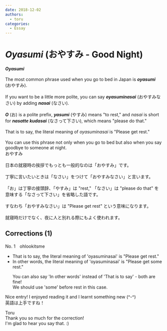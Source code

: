 ```yaml
---
date: 2018-12-02
authors:
  - toru
categories:
  - Essay
---
```


<h1 id="subject_show"><strong><em>Oyasumi</strong></em> (おやすみ - Good Night)</h1>
<div class="date" hidden>Dec 2, 2018 14:35</div>
<div id="post"><div id="body_show_ori">
<strong><em>Oyasumi</strong></em><br/><br/>The most common phrase used when you go to bed in Japan is <strong><em>oyasumi</em></strong> (おやすみ).<br/><br/>If you want to be a little more polite, you can say <strong><em>oyasuminasai</em></strong> (おやすみなさい) by adding <strong><em>nasai</em></strong> (なさい).<br/><br/><strong><em>O</em></strong> (お) is a polite prefix, <strong><em>yasumi</em></strong> (やすみ) means "to rest," and <em>nasai</em> is short for <strong><em>nasatte kudasai</em></strong> (なさって下さい), which means "please do that."<br/><br/>That is to say, the literal meaning of <em>oyasuminasai</em> is "Please get rest."<br/><br/>You can use this phrase not only when you go to bed but also when you say goodbye to someone at night.
</div></div>

<!-- more -->

<div id="post_ja"><div id="body_show_mo">
おやすみ<br/><br/>日本の就寝時の挨拶でもっとも一般的なのは「おやすみ」です。<br/><br/>丁寧に言いたいときは「なさい」をつけて「おやすみなさい」と言います。<br/><br/>「お」は丁寧の接頭辞、「やすみ」は "rest,"  「なさい」は "please do that" を意味する「なさって下さい」を省略した語です。<br/><br/>すなわち「おやすみなさい」は "Please get rest" という意味になります。<br/><br/>就寝時だけでなく、夜に人と別れる際にもよく使われます。
</div></div>

## Corrections (1)
<div id="block"><div class="first_name"> No. 1　<span class="just_name">ohlookitsme</span></div><div id="block2">
<ul class="correction_field">
<li class="incorrect">That is to say, the literal meaning of 'oyasuminasai' is "Please get rest."</li>
<li class="corrected correct">
<span class="f_blue">In other words</span>, the literal meaning of 'oyasuminasai' is "Please get <span class="f_blue">some </span>rest."
<p class="correction_comment">You can also say 'In other words' instead of 'That is to say' - both are fine!<br/>We should use 'some' before rest in this case.</p>
</li>
</ul>
<p class="comment_small">
 Nice entry! I enjoyed reading it and I learnt something new (^-^)
 <br/>
 英語は上手ですね！
</p>

</div><div class="name"><span class="just_name">Toru</span><br>
Thank you so much for the correction!<br/>I'm glad to hear you say that. :)
</div>
</div>
